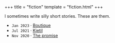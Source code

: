 +++
title = "fiction"
template = "fiction.html"
+++

I sometimes write silly short stories. These are them.

- `Jan 2023` · [Boutique](boutique)
- `Jul 2021` · [Kjetil](kjetil)
- `Nov 2020` · [The promise](the-promise)
